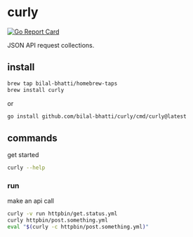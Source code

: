 # curly

[![Go Report Card](https://goreportcard.com/badge/github.com/bilal-bhatti/curly)](https://goreportcard.com/report/github.com/bilal-bhatti/curly)


JSON API request collections.

## install
``` sh
brew tap bilal-bhatti/homebrew-taps
brew install curly
```
or
``` sh
go install github.com/bilal-bhatti/curly/cmd/curly@latest
```

## commands
get started

``` sh
curly --help
```

### run
make an api call

``` sh
curly -v run httpbin/get.status.yml
curly httpbin/post.something.yml
eval "$(curly -c httpbin/post.something.yml)"
```

